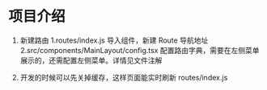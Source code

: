 # 项目介绍

1. 新建路由
   1.routes/index.js 导入组件，新建 Route 导航地址
   2.src/components/MainLayout/config.tsx 配置路由字典，需要在左侧菜单展示的，还需配置左侧菜单。详情见文件注解

2. 开发的时候可以先关掉缓存，这样页面能实时刷新 routes/index.js
